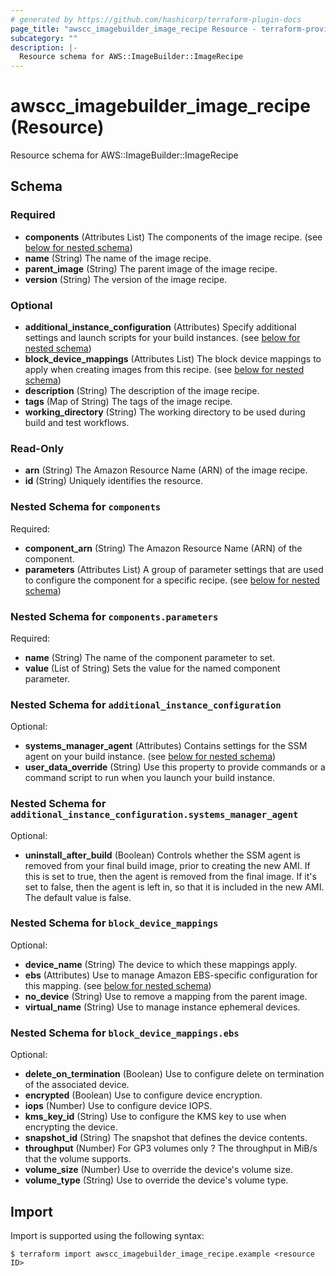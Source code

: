 ```yaml
---
# generated by https://github.com/hashicorp/terraform-plugin-docs
page_title: "awscc_imagebuilder_image_recipe Resource - terraform-provider-awscc"
subcategory: ""
description: |-
  Resource schema for AWS::ImageBuilder::ImageRecipe
---
```


# awscc_imagebuilder_image_recipe (Resource)

Resource schema for AWS::ImageBuilder::ImageRecipe



<!-- schema generated by tfplugindocs -->
## Schema

### Required

- **components** (Attributes List) The components of the image recipe. (see [below for nested schema](#nestedatt--components))
- **name** (String) The name of the image recipe.
- **parent_image** (String) The parent image of the image recipe.
- **version** (String) The version of the image recipe.

### Optional

- **additional_instance_configuration** (Attributes) Specify additional settings and launch scripts for your build instances. (see [below for nested schema](#nestedatt--additional_instance_configuration))
- **block_device_mappings** (Attributes List) The block device mappings to apply when creating images from this recipe. (see [below for nested schema](#nestedatt--block_device_mappings))
- **description** (String) The description of the image recipe.
- **tags** (Map of String) The tags of the image recipe.
- **working_directory** (String) The working directory to be used during build and test workflows.

### Read-Only

- **arn** (String) The Amazon Resource Name (ARN) of the image recipe.
- **id** (String) Uniquely identifies the resource.

<a id="nestedatt--components"></a>
### Nested Schema for `components`

Required:

- **component_arn** (String) The Amazon Resource Name (ARN) of the component.
- **parameters** (Attributes List) A group of parameter settings that are used to configure the component for a specific recipe. (see [below for nested schema](#nestedatt--components--parameters))

<a id="nestedatt--components--parameters"></a>
### Nested Schema for `components.parameters`

Required:

- **name** (String) The name of the component parameter to set.
- **value** (List of String) Sets the value for the named component parameter.



<a id="nestedatt--additional_instance_configuration"></a>
### Nested Schema for `additional_instance_configuration`

Optional:

- **systems_manager_agent** (Attributes) Contains settings for the SSM agent on your build instance. (see [below for nested schema](#nestedatt--additional_instance_configuration--systems_manager_agent))
- **user_data_override** (String) Use this property to provide commands or a command script to run when you launch your build instance.

<a id="nestedatt--additional_instance_configuration--systems_manager_agent"></a>
### Nested Schema for `additional_instance_configuration.systems_manager_agent`

Optional:

- **uninstall_after_build** (Boolean) Controls whether the SSM agent is removed from your final build image, prior to creating the new AMI. If this is set to true, then the agent is removed from the final image. If it's set to false, then the agent is left in, so that it is included in the new AMI. The default value is false.



<a id="nestedatt--block_device_mappings"></a>
### Nested Schema for `block_device_mappings`

Optional:

- **device_name** (String) The device to which these mappings apply.
- **ebs** (Attributes) Use to manage Amazon EBS-specific configuration for this mapping. (see [below for nested schema](#nestedatt--block_device_mappings--ebs))
- **no_device** (String) Use to remove a mapping from the parent image.
- **virtual_name** (String) Use to manage instance ephemeral devices.

<a id="nestedatt--block_device_mappings--ebs"></a>
### Nested Schema for `block_device_mappings.ebs`

Optional:

- **delete_on_termination** (Boolean) Use to configure delete on termination of the associated device.
- **encrypted** (Boolean) Use to configure device encryption.
- **iops** (Number) Use to configure device IOPS.
- **kms_key_id** (String) Use to configure the KMS key to use when encrypting the device.
- **snapshot_id** (String) The snapshot that defines the device contents.
- **throughput** (Number) For GP3 volumes only ? The throughput in MiB/s that the volume supports.
- **volume_size** (Number) Use to override the device's volume size.
- **volume_type** (String) Use to override the device's volume type.

## Import

Import is supported using the following syntax:

```shell
$ terraform import awscc_imagebuilder_image_recipe.example <resource ID>
```
